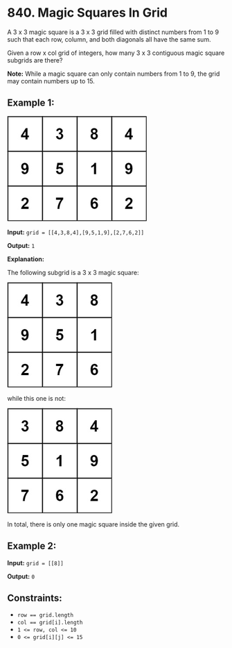 # 840. Magic Squares In Grid

A 3 x 3 magic square is a 3 x 3 grid filled with distinct numbers from 1 to 9 such that each row, column, and both diagonals all have the same sum.

Given a row x col grid of integers, how many 3 x 3 contiguous magic square subgrids are there?

**Note:** While a magic square can only contain numbers from 1 to 9, the grid may contain numbers up to 15.

## Example 1:

![grid example](readme/magic_main.jpg)

**Input:** `grid = [[4,3,8,4],[9,5,1,9],[2,7,6,2]]`

**Output:** `1`

**Explanation:**

The following subgrid is a 3 x 3 magic square:

![valid square](readme/magic_valid.jpg)

while this one is not:

![invalid square](readme/magic_invalid.jpg)

In total, there is only one magic square inside the given grid.

## Example 2:

**Input:** `grid = [[8]]`

**Output:** `0`

## Constraints:

- `row == grid.length`
- `col == grid[i].length`
- `1 <= row, col <= 10`
- `0 <= grid[i][j] <= 15`